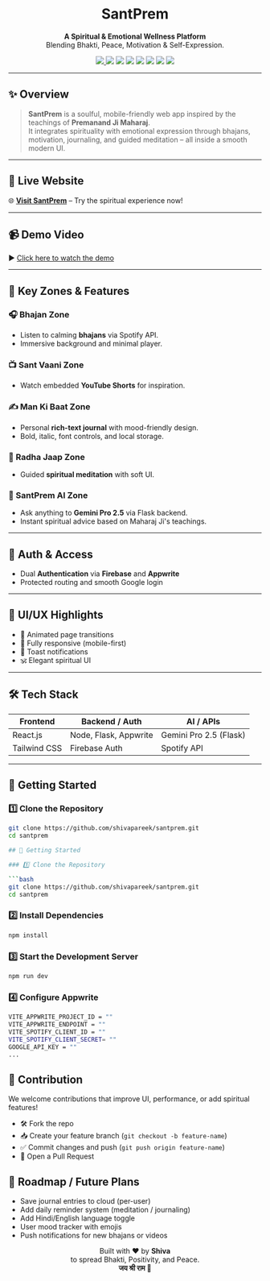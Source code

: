 <h1 align="center">SantPrem</h1>

<p align="center">
  <b>A Spiritual & Emotional Wellness Platform</b><br/>
  Blending Bhakti, Peace, Motivation & Self-Expression.
</p>

<p align="center">
  <a href="https://sant-prem.vercel.app/">
    <img src="https://img.shields.io/badge/Live-Demo-success?style=flat&logo=vercel" />
  </a>
  <img src="https://img.shields.io/badge/React-%5E18-blue?style=flat&logo=react" />
  <img src="https://img.shields.io/badge/TailwindCSS-%5E3-blueviolet?style=flat&logo=tailwindcss" />
  <img src="https://img.shields.io/badge/Firebase/Auth-green?style=flat&logo=firebase" />
  <img src="https://img.shields.io/badge/Appwrite-Secure%20Auth-orange?style=flat&logo=appwrite" />
  <img src="https://img.shields.io/badge/Flask-Gemini%202.5-black?style=flat&logo=flask" />
  <img src="https://img.shields.io/badge/Spotify%20API-Music%20Integration-brightgreen?style=flat&logo=spotify" />
  <img src="https://img.shields.io/badge/YouTube%20Shorts-Embedded-red?style=flat&logo=youtube" />
</p>

---

## ✨ Overview

> **SantPrem** is a soulful, mobile-friendly web app inspired by the teachings of **Premanand Ji Maharaj**.  
> It integrates spirituality with emotional expression through bhajans, motivation, journaling, and guided meditation – all inside a smooth modern UI.

---

## 🔗 Live Website

🌐 **[Visit SantPrem](https://sant-prem.vercel.app/)** – Try the spiritual experience now!

---

## 📹 Demo Video

▶️ [Click here to watch the demo](https://drive.google.com/file/d/1TA-sKgdsF8KcVR1hqEZJYTG18EL9hr0y/view?usp=sharing)

---

## 🌟 Key Zones & Features

### 🎧 Bhajan Zone
- Listen to calming **bhajans** via Spotify API.
- Immersive background and minimal player.

### 📺 Sant Vaani Zone
- Watch embedded **YouTube Shorts** for inspiration.

### ✍️ Man Ki Baat Zone
- Personal **rich-text journal** with mood-friendly design.
- Bold, italic, font controls, and local storage.

### 🧘 Radha Jaap Zone
- Guided **spiritual meditation** with soft UI.

### 🤖 SantPrem AI Zone
- Ask anything to **Gemini Pro 2.5** via Flask backend.
- Instant spiritual advice based on Maharaj Ji's teachings.

---

## 🔐 Auth & Access

- Dual **Authentication** via **Firebase** and **Appwrite**
- Protected routing and smooth Google login

---

## 🌙 UI/UX Highlights

- 💫 Animated page transitions  
- 📱 Fully responsive (mobile-first)  
- 🔔 Toast notifications  
- 🕉️ Elegant spiritual UI  

---

## 🛠 Tech Stack

| Frontend        | Backend / Auth       | AI / APIs             |
|-----------------|----------------------|------------------------|
| React.js        | Node, Flask, Appwrite| Gemini Pro 2.5 (Flask) |
| Tailwind CSS    | Firebase Auth        | Spotify API            |

---

## 🚀 Getting Started

### 1️⃣ Clone the Repository

```bash
git clone https://github.com/shivapareek/santprem.git
cd santprem

## 🚀 Getting Started

### 1️⃣ Clone the Repository

```bash
git clone https://github.com/shivapareek/santprem.git
cd santprem
```
### 2️⃣ Install Dependencies
```bash
npm install
```
### 3️⃣ Start the Development Server
```bash
npm run dev
```
### 4️⃣ Configure Appwrite
```bash
VITE_APPWRITE_PROJECT_ID = ""
VITE_APPWRITE_ENDPOINT = ""
VITE_SPOTIFY_CLIENT_ID = ""
VITE_SPOTIFY_CLIENT_SECRET= ""
GOOGLE_API_KEY = ""
...
```

## 🧠 Contribution
We welcome contributions that improve UI, performance, or add spiritual features!

- 🛠️ Fork the repo  
- 📥 Create your feature branch (`git checkout -b feature-name`)  
- ✅ Commit changes and push (`git push origin feature-name`)  
- 🔁 Open a Pull Request

## 📌 Roadmap / Future Plans

- Save journal entries to cloud (per-user)  
- Add daily reminder system (meditation / journaling)  
- Add Hindi/English language toggle  
- User mood tracker with emojis  
- Push notifications for new bhajans or videos  


<p align="center"> Built with ❤️ by <b>Shiva</b><br/> to spread Bhakti, Positivity, and Peace.<br/> <b>जय श्री राम 🙏</b> </p>
